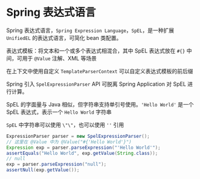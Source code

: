 # Spring 表达式语言

Spring 表达式语言，`Spring Expression Language`，`SpEL`，是一种扩展 `UnifiedEL` 的表达式语言，可简化 bean 类配置。

表达式模板：将文本和一个或多个表达式相混合，其中 SpEL 表达式放在 `#{}` 中间，可用于 `@Value` 注解、XML 等场景

在上下文中使用自定义 `TemplateParserContext` 可以自定义表达式模板的前后缀

Spring 引入 `SpelExpressionParser` API 可脱离 Spring Application 对 SpEL 进行计算。

SpEL 的字面量与 Java 相似，但字符串支持单引号使用。`'Hello World'` 是一个 SpEL 表达式，表示一个 `Hello World` 字符串

`SpEL` 中字符串可以使用 `\"\"`，也可以使用 `''` 引用

```java
ExpressionParser parser = new SpelExpressionParser();
// 这里在 @Value 中为 @Value("#{'Hello World'}")
Expression exp = parser.parseExpression("'Hello World'");
assertEquals("Hello World", exp.getValue(String.class));
// null
exp = parser.parseExpression("null");
assertNull(exp.getValue());
```

‍
